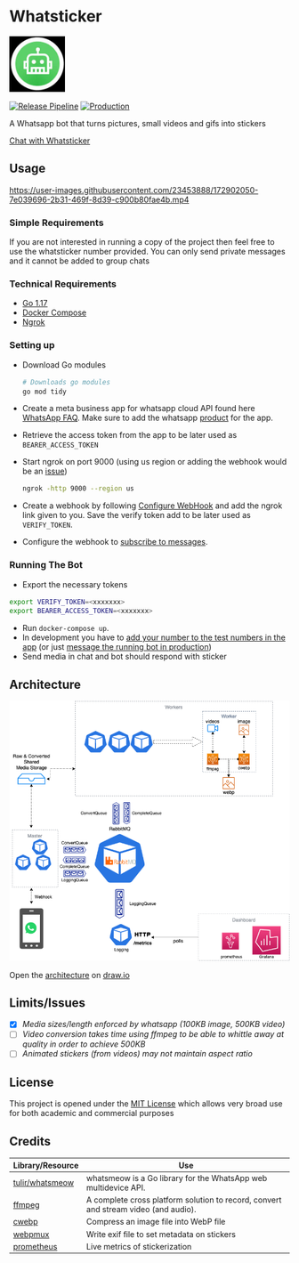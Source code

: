 # Whatsticker

<p align="left"><img src="assets/logo.jpg" alt="mythra" height="100px"></p>

[![Release Pipeline](https://github.com/deven96/whatsticker/actions/workflows/deploy.yaml/badge.svg)](https://github.com/deven96/whatsticker/actions/workflows/deploy.yaml)
[![Production](https://img.shields.io/endpoint?url=https://www.whatsticker.xyz&style=plastic)](https://whatsticker.xyz)

A Whatsapp bot that turns pictures, small videos and gifs into stickers


[Chat with Whatsticker](https://wa.me/15550089659)


## Usage

https://user-images.githubusercontent.com/23453888/172902050-7e039696-2b31-469f-8d39-c900b80fae4b.mp4

### Simple Requirements

If you are not interested in running a copy of the project then feel free to use the whatsticker number provided. You can only send private messages and it cannot be added to group chats

### Technical Requirements

 - [Go 1.17](https://go.dev/)
 - [Docker Compose](https://docs.docker.com/compose/install/)
 - [Ngrok](https://ngrok.com/)

### Setting up

 - Download Go modules

   ```bash
   # Downloads go modules
   go mod tidy
   ```
 - Create a meta business app for whatsapp cloud API found here [WhatsApp FAQ](https://developers.facebook.com/docs/whatsapp/cloud-api/get-started). Make sure to add the whatsapp [product](https://developers.facebook.com/docs/development/create-an-app/app-dashboard#products-2) for the app.
 - Retrieve the access token from the app to be later used as `BEARER_ACCESS_TOKEN`
 - Start ngrok on port 9000 (using us region or adding the webhook would be an [issue](https://github.com/inconshreveable/ngrok/issues/427))
  
   ```bash
   ngrok -http 9000 --region us
   ```
 - Create a webhook by following [Configure WebHook](https://developers.facebook.com/docs/whatsapp/cloud-api/get-started#configure-webhooks) and add the ngrok link given to you. Save the verify token add to be later used as `VERIFY_TOKEN`.
 - Configure the webhook to [subscribe to messages](https://developers.facebook.com/docs/graph-api/webhooks/getting-started#configure-webhooks-product).


### Running The Bot

 - Export the necessary tokens
 
  ```bash
  export VERIFY_TOKEN=<xxxxxxx>
  export BEARER_ACCESS_TOKEN=<xxxxxxx>
  ```
 - Run `docker-compose up`.
 - In development you have to [add your number to the test numbers in the app](https://developers.facebook.com/docs/whatsapp/cloud-api/get-started/add-a-phone-number/) (or just [message the running bot in production](https://wa.me/15550089659))
 - Send media in chat and bot should respond with sticker



## Architecture
![Arch Diagram](assets/arch-diag.png)

Open the [architecture](assets/arch-diag.drawio) on [draw.io](https://draw.io) 


## Limits/Issues

 - [X] _Media sizes/length enforced by whatsapp (100KB image, 500KB video)_
 - [ ] _Video conversion takes time using ffmpeg to be able to whittle away at quality in order to achieve 500KB_
 - [ ] _Animated stickers (from videos) may not maintain aspect ratio_

## License

This project is opened under the [MIT License](LICENSE) which allows very broad use for both academic and commercial purposes

## Credits

Library/Resource | Use
------- | -----
[tulir/whatsmeow](https://github.com/tulir/whatsmeow) | whatsmeow is a Go library for the WhatsApp web multidevice API.
[ffmpeg](https://ffmpeg.org) | A complete cross platform solution to record, convert and stream video (and audio).
[cwebp](https://developers.google.com/speed/webp/docs/cwebp) | Compress an image file into WebP file
[webpmux](https://developers.google.com/speed/webp/docs/webpmux) | Write exif file to set metadata on stickers
[prometheus](https://github.com/prometheus/client_golang) | Live metrics of stickerization 
